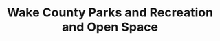 ---
layout: repo
title: "Wake County Parks and Recreation and Open Space"
id: 4591
permalink: repos/4591/
---